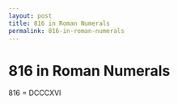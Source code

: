 ```yaml
---
layout: post
title: 816 in Roman Numerals
permalink: 816-in-roman-numerals
---
```


# 816 in Roman Numerals

816 = DCCCXVI
